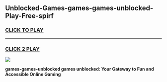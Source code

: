 
## Unblocked-Games-games-games-unblocked-Play-Free-spirf
<h3>
<a href="https://premium76.site?title=games-games-unblocked&ref=17A">CLICK TO PLAY</a></h3>
<hr>

<h3>
<a href="https://premium76.site?title=games-games-unblocked&ref=17A">CLICK 2 PLAY</a>
  
</h3>

<a href="https://premium76.site?title=games-games-unblocked&ref=17A"><img src="https://clearcache.store/games.png"></a>


**games-games-unblocked games unblocked: Your Gateway to Fun and Accessible Online Gaming**
